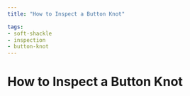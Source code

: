 ```yaml
---
title: "How to Inspect a Button Knot"

tags:
- soft-shackle
- inspection
- button-knot
---
```

# How to Inspect a Button Knot
